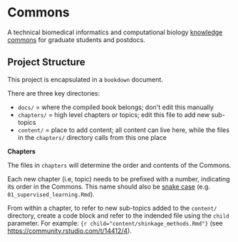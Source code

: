 # Commons

A technical biomedical informatics and computational biology
[knowledge commons][commons] for graduate students and postdocs.

[commons]: https://en.wikipedia.org/wiki/Knowledge_commons

## Project Structure

This project is encapsulated in a `bookdown` document.

There are three key directories:

- `docs/` = where the compiled book belongs; don't edit this manually
- `chapters/` = high level chapters or topics; edit this file to add new
  sub-topics
- `content/` = place to add content; all content can live here, while the files
  in the `chapters/` directory calls from this one place

**Chapters**

The files in `chapters` will determine the order and contents of the Commons.

Each new chapter (i.e, topic) needs to be prefixed with a number, indicating
its order in the Commons. This name should also be
[snake case](https://en.wikipedia.org/wiki/Snake_case) (e.g.
`01_supervised_learning.Rmd`).

From within a chapter, to refer to new sub-topics added to the `content/`
directory, create a code block and refer to the indended file using the `child`
parameter. For example: `{r child="content/shinkage_methods.Rmd"}` (see
https://community.rstudio.com/t/14412/4).
